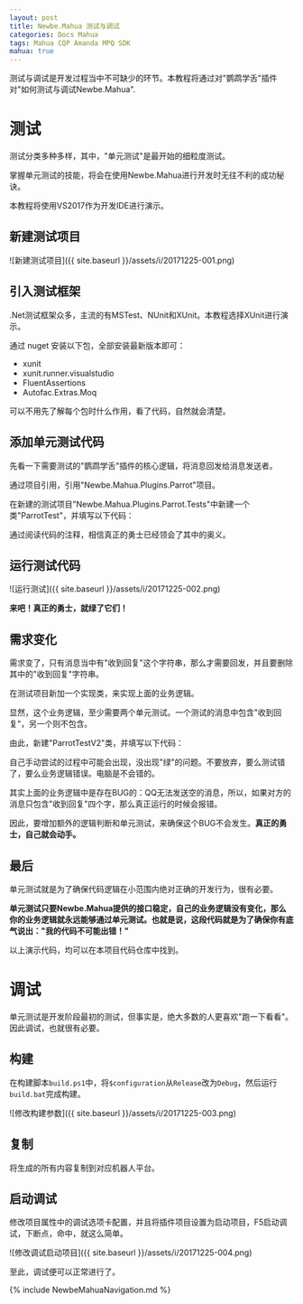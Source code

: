 ```yaml
---
layout: post
title: Newbe.Mahua 测试与调试
categories: Docs Mahua
tags: Mahua CQP Amanda MPQ SDK
mahua: true
---
```


测试与调试是开发过程当中不可缺少的环节。本教程将通过对"鹦鹉学舌"插件对"如何测试与调试Newbe.Mahua".

# 测试

测试分类多种多样，其中，"单元测试"是最开始的细粒度测试。

掌握单元测试的技能，将会在使用Newbe.Mahua进行开发时无往不利的成功秘诀。

本教程将使用VS2017作为开发IDE进行演示。

## 新建测试项目

![新建测试项目]({{ site.baseurl }}/assets/i/20171225-001.png)

## 引入测试框架

.Net测试框架众多，主流的有MSTest、NUnit和XUnit。本教程选择XUnit进行演示。

通过 nuget 安装以下包，全部安装最新版本即可：

- xunit
- xunit.runner.visualstudio
- FluentAssertions
- Autofac.Extras.Moq

可以不用先了解每个包时什么作用，看了代码，自然就会清楚。

## 添加单元测试代码

先看一下需要测试的"鹦鹉学舌"插件的核心逻辑，将消息回发给消息发送者。

<script src="https://gist.coding.net/u/pianzide1117/96d1ba0426b545979d3ce62b77193b1b.js">
</script>

通过项目引用，引用"Newbe.Mahua.Plugins.Parrot"项目。

在新建的测试项目"Newbe.Mahua.Plugins.Parrot.Tests"中新建一个类"ParrotTest"，并填写以下代码：

<script src="https://gist.coding.net/u/pianzide1117/b1553b31ebbf4284b0e263270722b6fd.js">
</script>

通过阅读代码的注释，相信真正的勇士已经领会了其中的奥义。

## 运行测试代码

![运行测试]({{ site.baseurl }}/assets/i/20171225-002.png)

**来吧！真正的勇士，就绿了它们！**

## 需求变化

需求变了，只有消息当中有"收到回复"这个字符串，那么才需要回发，并且要删除其中的"收到回复"字符串。

在测试项目新加一个实现类，来实现上面的业务逻辑。

<script src="https://gist.coding.net/u/pianzide1117/fac68a41c182460198f8ae132b635ed9.js">
</script>

显然，这个业务逻辑，至少需要两个单元测试。一个测试的消息中包含"收到回复"，另一个则不包含。

由此，新建"ParrotTestV2"类，并填写以下代码：

<script src="https://gist.coding.net/u/pianzide1117/33494bc12fc74bf3820e5b5d201f93cc.js">
</script>

自己手动尝试的过程中可能会出现，没出现"绿"的问题。不要放弃，要么测试错了，要么业务逻辑错误。电脑是不会错的。

其实上面的业务逻辑中是存在BUG的：QQ无法发送空的消息，所以，如果对方的消息只包含"收到回复"四个字，那么真正运行的时候会报错。

因此，要增加额外的逻辑判断和单元测试，来确保这个BUG不会发生。**真正的勇士，自己就会动手。**

## 最后

单元测试就是为了确保代码逻辑在小范围内绝对正确的开发行为，很有必要。

**单元测试只要Newbe.Mahua提供的接口稳定，自己的业务逻辑没有变化，那么你的业务逻辑就永远能够通过单元测试。也就是说，这段代码就是为了确保你有底气说出："我的代码不可能出错！"**

以上演示代码，均可以在本项目代码仓库中找到。

# 调试

单元测试是开发阶段最初的测试，但事实是，绝大多数的人更喜欢"跑一下看看"。因此调试，也就很有必要。

## 构建

在构建脚本`build.ps1`中，将`$configuration`从`Release`改为`Debug`，然后运行`build.bat`完成构建。

![修改构建参数]({{ site.baseurl }}/assets/i/20171225-003.png)

## 复制

将生成的所有内容复制到对应机器人平台。

## 启动调试

修改项目属性中的调试选项卡配置，并且将插件项目设置为启动项目，F5启动调试，下断点，命中，就这么简单。

![修改调试启动项目]({{ site.baseurl }}/assets/i/20171225-004.png)

至此，调试便可以正常进行了。

{% include NewbeMahuaNavigation.md %}
